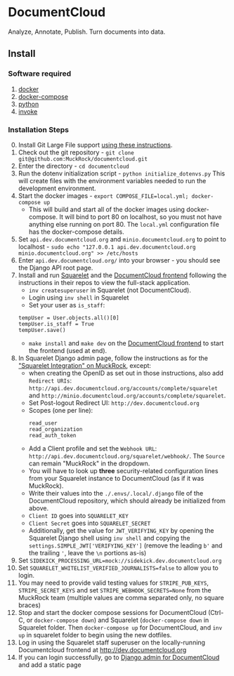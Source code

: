 # DocumentCloud

Analyze, Annotate, Publish. Turn documents into data.

## Install

### Software required

1. [docker][docker-install]
2. [docker-compose][docker-compose-install]
3. [python][python-install]
4. [invoke][invoke-install]

### Installation Steps

0. Install Git Large File support [using these instructions](https://docs.github.com/en/repositories/working-with-files/managing-large-files/installing-git-large-file-storage).
1. Check out the git repository - `git clone git@github.com:MuckRock/documentcloud.git`
2. Enter the directory - `cd documentcloud`
3. Run the dotenv initialization script - `python initialize_dotenvs.py`
   This will create files with the environment variables needed to run the development environment.
4. Start the docker images - `export COMPOSE_FILE=local.yml; docker-compose up`
    -   This will build and start all of the docker images using docker-compose. It will bind to port 80 on localhost, so you must not have anything else running on port 80. The `local.yml` configuration file has the docker-compose details.
5. Set `api.dev.documentcloud.org` and `minio.documentcloud.org` to point to localhost - `sudo echo "127.0.0.1 api.dev.documentcloud.org minio.documentcloud.org" >> /etc/hosts`
6. Enter `api.dev.documentcloud.org/` into your browser - you should see the Django API root page.
7. Install and run [Squarelet](https://github.com/muckrock/squarelet) and the [DocumentCloud frontend](https://github.com/muckrock/documentcloud-frontend) following the instructions in their repos to view the full-stack application. 
    - `inv createsuperuser` in Squarelet (not DocumentCloud).
    - Login using `inv shell` in Squarelet
    - Set your user as `is_staff`:
   ```
   tempUser = User.objects.all()[0]
   tempUser.is_staff = True
   tempUser.save()
   ```
   - `make install` and `make dev` on the [DocumentCloud frontend](https://github.com/muckrock/documentcloud-frontend) to start the frontend (used at end).
8. In Squarelet Django admin page, follow the instructions as for the ["Squarelet Integration" on MuckRock](https://github.com/muckrock/muckrock/#squarelet-integration), except:
   - when creating the OpenID as set out in those instructions, also add `Redirect URIs`: `http://api.dev.documentcloud.org/accounts/complete/squarelet` and `http://minio.documentcloud.org/accounts/complete/squarelet`. 
   - Set Post-logout Redirect UI: `http://dev.documentcloud.org`
   - Scopes (one per line): 
      ```
      read_user
      read_organization
      read_auth_token
      ```
   - Add a Client profile and set the `Webhook URL`: `http://api.dev.documentcloud.org/squarelet/webhook/`. The `Source` can remain "MuckRock" in the dropdown.
   - You will have to look up **three** security-related configuration lines from your Squarelet instance to DocumentCloud (as if it was MuckRock). 
   - Write their values into the `./.envs/.local/.django` file of the DocumentCloud repository, which should already be initialized from above.
   - `Client ID` goes into `SQUARELET_KEY`
   - `Client Secret` goes into `SQUARELET_SECRET`
   - Additionally, get the value for `JWT_VERIFYING_KEY` by opening the Squarelet Django shell using `inv shell` and copying the `settings.SIMPLE_JWT['VERIFYING_KEY']` (remove the leading `b'` and the trailing `'`, leave the `\n` portions as-is)
9. Set `SIDEKICK_PROCESSING_URL=mock://sidekick.dev.documentcloud.org`
10. Set `SQUARELET_WHITELIST_VERIFIED_JOURNALISTS=false` to allow you to login.
11. You may need to provide valid testing values for `STRIPE_PUB_KEYS`, `STRIPE_SECRET_KEYS` and set `STRIPE_WEBHOOK_SECRETS=None` from the MuckRock team (multiple values are comma separated only, no square braces) 
12. Stop and start the docker compose sessions for DocumentCloud (Ctrl-C, or `docker-compose down`) and Squarelet (`docker-compose down` in Squarelet folder. Then `docker-compose up` for DocumentCloud, and `inv up` in squarelet folder to begin using the new dotfiles.
14. Log in using the Squarelet staff superuser on the locally-running Documentcloud frontend at http://dev.documentcloud.org
15. If you can login successfully, go to [Django admin for DocumentCloud](http://dev.api.documentcloud.org/admin) and add a static page


[docker-install]: https://docs.docker.com/install/
[docker-compose-install]: https://docs.docker.com/compose/install/
[invoke-install]: http://www.pyinvoke.org/installing.html
[python-install]: https://www.python.org/downloads/
